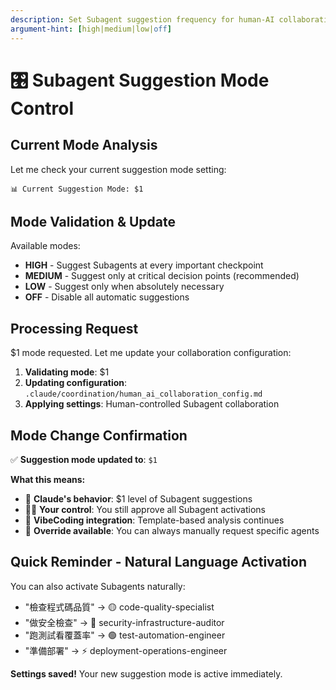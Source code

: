 ```yaml
---
description: Set Subagent suggestion frequency for human-AI collaboration
argument-hint: [high|medium|low|off]
---
```


# 🎛️ Subagent Suggestion Mode Control

## Current Mode Analysis
Let me check your current suggestion mode setting:

```
📊 Current Suggestion Mode: $1
```

## Mode Validation & Update

Available modes:
- **HIGH** - Suggest Subagents at every important checkpoint
- **MEDIUM** - Suggest only at critical decision points (recommended)
- **LOW** - Suggest only when absolutely necessary
- **OFF** - Disable all automatic suggestions

## Processing Request

$1 mode requested. Let me update your collaboration configuration:

1. **Validating mode**: $1
2. **Updating configuration**: `.claude/coordination/human_ai_collaboration_config.md`
3. **Applying settings**: Human-controlled Subagent collaboration

## Mode Change Confirmation

✅ **Suggestion mode updated to**: `$1`

**What this means:**
- 🤖 **Claude's behavior**: $1 level of Subagent suggestions
- 👨‍💻 **Your control**: You still approve all Subagent activations
- 🎯 **VibeCoding integration**: Template-based analysis continues
- 🚦 **Override available**: You can always manually request specific agents

## Quick Reminder - Natural Language Activation

You can also activate Subagents naturally:
- "檢查程式碼品質" → 🟡 code-quality-specialist
- "做安全檢查" → 🔴 security-infrastructure-auditor
- "跑測試看覆蓋率" → 🟢 test-automation-engineer
- "準備部署" → ⚡ deployment-operations-engineer

**Settings saved!** Your new suggestion mode is active immediately.